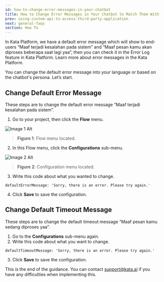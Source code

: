 ```yaml
---
id: how-to-change-error-messages-in-your-chatbot
title: How to Change Error Messages in Your Chatbot to Match Them With Chatbot Persona
prev: using-custom-api-to-access-third-party-application
next: general-faqs
section: How To
---
```


In Kata Platform, we have a default error message which will show to end-users “Maaf terjadi kesalahan pada sistem” and “Maaf pesan kamu akan diproses beberapa saat lagi yaa”, then you can check it in the Error Log feature in Kata Platform. Learn more about error messages in the Kata Platform.

You can change the default error message into your language or based on the chatbot's persona. Let’s start.

## Change Default Error Message

These steps are to change the default error message “Maaf terjadi kesalahan pada sistem”.

1. Go to your project, then click the **Flow** menu.

![Image 1 Alt](/assets/images/products/kata-platform/how-to/how-to-change-error-messages-in-your-chatbot/image1.png)

> **Figure 1**: Flow menu located.

2. In this Flow menu, click the **Configurations** sub-menu.

![Image 2 Alt](/assets/images/products/kata-platform/how-to/how-to-change-error-messages-in-your-chatbot/image2.png)

> **Figure 2**: Configuration menu located.

3. Write this code about what you wanted to change.

```
defaultErrorMessage: 'Sorry, there is an error. Please try again.'
```

4. Click **Save** to save the configuration.

## Change Default Timeout Message

These steps are to change the default timeout message “Maaf pesan kamu sedang diproses yaa”.

1. Go to the **Configurations** sub-menu again.
2. Write this code about what you want to change.

```
defaultTimeoutMessage: 'Sorry, there is an error. Please try again.'
```

3. Click **Save** to save the configuration.

This is the end of the guidance. You can contact <a href="mailto:support@kata.ai">support@kata.ai</a> if you have any difficulties when implementing this.
